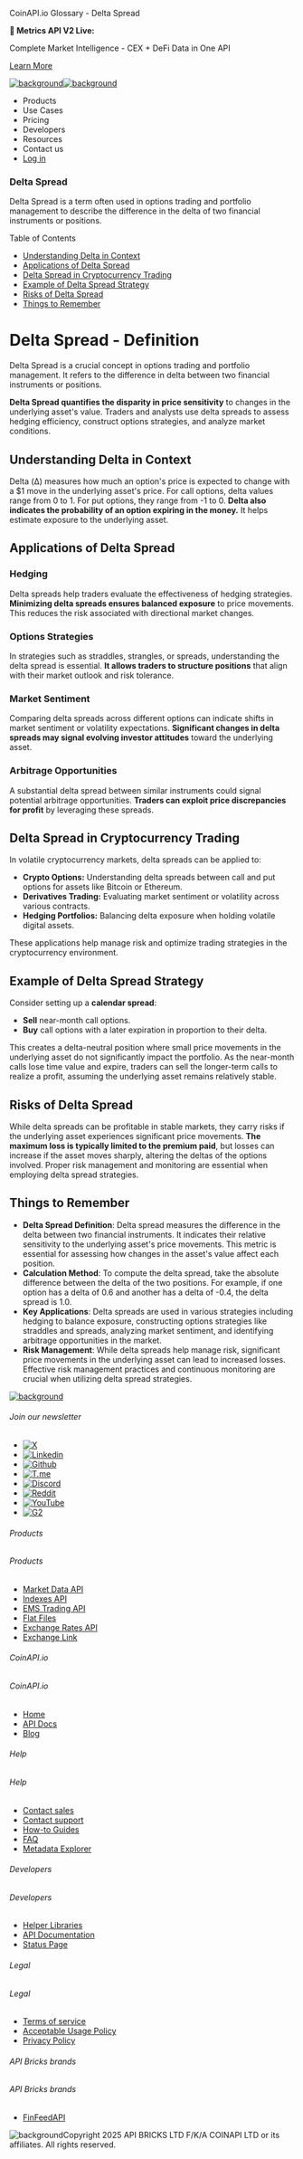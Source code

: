 CoinAPI.io Glossary - Delta Spread

**🚀 Metrics API V2 Live:**

Complete Market Intelligence - CEX + DeFi Data in One API

[Learn More](https://www.coinapi.io/blog/metrics-api-v2-trading-volume-analysis-and-on-chain-metrics)

[![background](https://cdn.sanity.io/images/o65xz72l/production/268144c90959611dea3e360f81e4549c3cd03fd0-142x34.svg)![background](https://cdn.sanity.io/images/o65xz72l/production/e0ca0c29b08cb53631d77de4a84246da316d55d2-142x34.svg)](/)

* Products
* Use Cases
* Pricing
* Developers
* Resources
* Contact us
* [Log in](https://console.coinapi.io/)

### Delta Spread

Delta Spread is a term often used in options trading and portfolio management to describe the difference in the delta of two financial instruments or positions.

Table of Contents

* [Understanding Delta in Context](#link-0c0f5cb281e8)
* [Applications of Delta Spread](#link-6f58907fd9e8)
* [Delta Spread in Cryptocurrency Trading](#link-594be8a66731)
* [Example of Delta Spread Strategy](#link-a18e91d03501)
* [Risks of Delta Spread](#link-9dba5b673f68)
* [Things to Remember](#link-ea8e59f65dd3)

Delta Spread - Definition
=========================

Delta Spread is a crucial concept in options trading and portfolio management. It refers to the difference in delta between two financial instruments or positions.

**Delta Spread quantifies the disparity in price sensitivity** to changes in the underlying asset's value. Traders and analysts use delta spreads to assess hedging efficiency, construct options strategies, and analyze market conditions.

Understanding Delta in Context
------------------------------

Delta (Δ) measures how much an option's price is expected to change with a $1 move in the underlying asset's price. For call options, delta values range from 0 to 1. For put options, they range from -1 to 0. **Delta also indicates the probability of an option expiring in the money.** It helps estimate exposure to the underlying asset.

Applications of Delta Spread
----------------------------

### Hedging

Delta spreads help traders evaluate the effectiveness of hedging strategies. **Minimizing delta spreads ensures balanced exposure** to price movements. This reduces the risk associated with directional market changes.

### Options Strategies

In strategies such as straddles, strangles, or spreads, understanding the delta spread is essential. **It allows traders to structure positions** that align with their market outlook and risk tolerance.

### Market Sentiment

Comparing delta spreads across different options can indicate shifts in market sentiment or volatility expectations. **Significant changes in delta spreads may signal evolving investor attitudes** toward the underlying asset.

### Arbitrage Opportunities

A substantial delta spread between similar instruments could signal potential arbitrage opportunities. **Traders can exploit price discrepancies for profit** by leveraging these spreads.

Delta Spread in Cryptocurrency Trading
--------------------------------------

In volatile cryptocurrency markets, delta spreads can be applied to:

* **Crypto Options:** Understanding delta spreads between call and put options for assets like Bitcoin or Ethereum.
* **Derivatives Trading:** Evaluating market sentiment or volatility across various contracts.
* **Hedging Portfolios:** Balancing delta exposure when holding volatile digital assets.

These applications help manage risk and optimize trading strategies in the cryptocurrency environment.

Example of Delta Spread Strategy
--------------------------------

Consider setting up a **calendar spread**:

* **Sell** near-month call options.
* **Buy** call options with a later expiration in proportion to their delta.

This creates a delta-neutral position where small price movements in the underlying asset do not significantly impact the portfolio. As the near-month calls lose time value and expire, traders can sell the longer-term calls to realize a profit, assuming the underlying asset remains relatively stable.

Risks of Delta Spread
---------------------

While delta spreads can be profitable in stable markets, they carry risks if the underlying asset experiences significant price movements. **The maximum loss is typically limited to the premium paid**, but losses can increase if the asset moves sharply, altering the deltas of the options involved. Proper risk management and monitoring are essential when employing delta spread strategies.

Things to Remember
------------------

* **Delta Spread Definition**: Delta spread measures the difference in the delta between two financial instruments. It indicates their relative sensitivity to the underlying asset's price movements. This metric is essential for assessing how changes in the asset's value affect each position.
* **Calculation Method**: To compute the delta spread, take the absolute difference between the delta of the two positions. For example, if one option has a delta of 0.6 and another has a delta of -0.4, the delta spread is 1.0.
* **Key Applications**: Delta spreads are used in various strategies including hedging to balance exposure, constructing options strategies like straddles and spreads, analyzing market sentiment, and identifying arbitrage opportunities in the market.
* **Risk Management**: While delta spreads help manage risk, significant price movements in the underlying asset can lead to increased losses. Effective risk management practices and continuous monitoring are crucial when utilizing delta spread strategies.

[![background](https://cdn.sanity.io/images/o65xz72l/production/99475f0760777c30125556b2707e1e8f77f2fba0-179x42.svg)](/)

###### Join our newsletter

* [![X](https://cdn.sanity.io/images/o65xz72l/production/89a93ecdd3eaa62f0d2bad091ff6d92a31e9c372-28x28.svg)](https://twitter.com/realcoinapi "X")
* [![Linkedin](https://cdn.sanity.io/images/o65xz72l/production/be666e8656abe83e43c1db9a3ab76d44b9af5cb5-28x28.svg)](https://www.linkedin.com/company/coinapi "Linkedin")
* [![Github](https://cdn.sanity.io/images/o65xz72l/production/80703d2d9baaef7e7f5471a54a720b9383a63aab-28x28.svg)](https://github.com/coinapi/coinapi-sdk "Github")
* [![T.me](https://cdn.sanity.io/images/o65xz72l/production/39be23a1db383ad12c3e9d4bebae9bc77bf59b8b-28x28.svg)](https://t.me/coinapiofficial "T.me")
* [![Discord](https://cdn.sanity.io/images/o65xz72l/production/9862f060f9b89536f18d4e8770a11bfb00c3e3fd-30x28.svg)](https://discord.gg/vgJbjjsVaC "Discord")
* [![Reddit](https://cdn.sanity.io/images/o65xz72l/production/d02e41d1eab87d289f2bc6a390bcd0c7def1b7ac-30x28.svg)](https://www.reddit.com/r/CoinAPI/ "Reddit")
* [![YouTube](https://cdn.sanity.io/images/o65xz72l/production/535425f0f99df8b6173d663721f8941430d637b2-28x28.svg)](https://www.youtube.com/@CoinAPI_Official "YouTube")
* [![G2](/_next/image?url=https%3A%2F%2Fcdn.sanity.io%2Fimages%2Fo65xz72l%2Fproduction%2F4b1d455c2cab4bf625e7cc96a1b74695c0b3c4bc-28x28.png&w=64&q=75)](https://www.g2.com/products/coinapi/reviews "G2")

###### Products

###### Products

* [Market Data API](/products/market-data-api)
* [Indexes API](/products/indexes-api)
* [EMS Trading API](/products/ems-api)
* [Flat Files](/products/flat-files)
* [Exchange Rates API](/products/exchange-rates-api)
* [Exchange Link](https://www.coinapi.io/products/exchange-link)

###### CoinAPI.io

###### CoinAPI.io

* [Home](https://www.coinapi.io/)
* [API Docs](https://docs.coinapi.io/?_gl=1*jgom05*_gcl_au*NTIxNjU3NzExLjE3MzU1OTM0MTE.*_ga*OTI3MDg0NzQ2LjE3MzU1OTM0MDk.*_ga_063767QGZW*MTczODA3Mzc5MC43My4wLjE3MzgwNzM3OTAuNjAuMC4w*_ga_EXCQW96F7R*MTczODA3Mzc5MC4xMjEuMC4xNzM4MDczNzkwLjAuMC4w)
* [Blog](https://www.coinapi.io/blog)

###### Help

###### Help

* [Contact sales](/contact-us)
* [Contact support](https://console.coinapi.io/?link=/support-tickets)
* [How-to Guides](https://docs.coinapi.io/market-data/how-to-guides/?_gl=1*16m3ndl*_gcl_au*NTIxNjU3NzExLjE3MzU1OTM0MTE.*_ga*OTI3MDg0NzQ2LjE3MzU1OTM0MDk.*_ga_063767QGZW*MTczODA3Mzc5MC43My4wLjE3MzgwNzM3OTAuNjAuMC4w*_ga_EXCQW96F7R*MTczODA3Mzc5MC4xMjEuMC4xNzM4MDczNzkwLjAuMC4w)
* [FAQ](https://docs.coinapi.io/general/faq/?_gl=1*dfjpiw*_gcl_au*NTIxNjU3NzExLjE3MzU1OTM0MTE.*_ga*OTI3MDg0NzQ2LjE3MzU1OTM0MDk.*_ga_063767QGZW*MTczODA3Mzc5MC43My4wLjE3MzgwNzM3OTAuNjAuMC4w*_ga_EXCQW96F7R*MTczODA3Mzc5MC4xMjEuMC4xNzM4MDczNzkwLjAuMC4w)
* [Metadata Explorer](https://docs.coinapi.io/market-data/metadata-tables/introduction)

###### Developers

###### Developers

* [Helper Libraries](https://github.com/api-bricks/api-bricks-sdk/)
* [API Documentation](https://docs.coinapi.io/?_gl=1*iuavdb*_gcl_au*NTIxNjU3NzExLjE3MzU1OTM0MTE.*_ga*OTI3MDg0NzQ2LjE3MzU1OTM0MDk.*_ga_063767QGZW*MTczODA3Mzc5MC43My4wLjE3MzgwNzM3OTAuNjAuMC4w*_ga_EXCQW96F7R*MTczODA3Mzc5MC4xMjEuMC4xNzM4MDczNzkwLjAuMC4w)
* [Status Page](https://status.coinapi.io/?_gl=1*1ww1bbe*_gcl_au*NTIxNjU3NzExLjE3MzU1OTM0MTE.*_ga*OTI3MDg0NzQ2LjE3MzU1OTM0MDk.*_ga_063767QGZW*MTczODA3Mzc5MC43My4wLjE3MzgwNzM3OTAuNjAuMC4w*_ga_EXCQW96F7R*MTczODA3Mzc5MC4xMjEuMC4xNzM4MDczNzkwLjAuMC4w)

###### Legal

###### Legal

* [Terms of service](/legal#terms)
* [Acceptable Usage Policy](/legal#aup)
* [Privacy Policy](/legal#policy)

###### API Bricks brands

###### API Bricks brands

* [FinFeedAPI](https://finfeedapi.com/?utm_source=coinapi.io&utm_medium=referral&utm_campaign=footer)

![background](https://cdn.sanity.io/images/o65xz72l/production/5f005fa1cc9dc85c59ae054bb4a4838566b65c4e-25x26.svg)Copyright 2025 API BRICKS LTD F/K/A COINAPI LTD or its affiliates. All rights reserved.